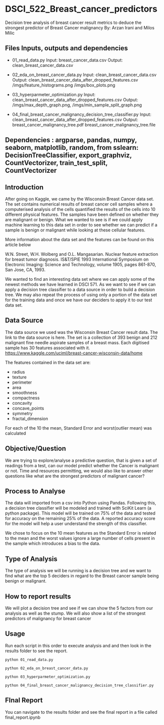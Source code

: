 # DSCI_522_Breast_cancer_predictors
Decision tree analysis of breast cancer result metrics to deduce the strongest predictor of Breast Cancer malignancy
By: Arzan Irani and Milos Milic

## Files Inputs, outputs and dependencies

- 01_read_data.py  Input:  breast_cancer_data.csv Output: clean_breast_cancer_data.csv

- 02_eda_on_breast_cancer_data.py Input: clean_breast_cancer_data.csv Output: clean_breast_cancer_data_after_dropped_features.csv /imgs/feature_histograms.png /imgs/box_plots.png

- 03_hyperparmeter_optimization.py Input: clean_breast_cancer_data_after_dropped_features.csv  Output: /imgs/max_depth_graph.png, /imgs/min_sample_split_graph.png

- 04_final_breast_cancer_malignancy_decision_tree_classifier.py Input: clean_breast_cancer_data_after_dropped_features.csv Output: breast_cancer_malignancy_tree.pdf breast_cancer_malignancy_tree.file

## Dependencies : argparse, pandas, numpy, seaborn, matplotlib, random, from sslearn: DecisionTreeClassifier, export_graphviz, CountVectorizer, train_test_split, CountVectorizer



## Introduction
After going on Kaggle, we came by the Wisconsin Breast Cancer data set. The set contains numerical results of breast cancer cell samples where a computerised analysis of the cells quantified the results of the cells into 10 different physical features. The samples have been defined on whether they are malignant or benign. What we wanted to see is if we could apply machine learning to this data set in order to see whether we can predict if a sample is benign or malignant while looking at these cellular features.

More information about the data set and the features can be found on this article below

W.N. Street, W.H. Wolberg and O.L. Mangasarian. Nuclear feature extraction for breast tumor diagnosis. IS&T/SPIE 1993 International Symposium on Electronic Imaging: Science and Technology, volume 1905, pages 861-870, San Jose, CA, 1993.




We wanted to find an interesting data set where we can apply some of the newest methods we have learned in DSCI 571. As we want to see if we can apply a decision tree classifier to a data source in order to build a decision tree. We may also repeat the process of using only a portion of the data set for the training data and once we have our deciders to apply it to our test data set.

## Data Source

The data source we used was the  Wisconsin Breast Cancer result data. The link to the data source is here. The set is a collection of 393 benign and 212 malignant fine needle aspirate samples of a breast mass. Each digitised sample has 30 features associated with it.
https://www.kaggle.com/uciml/breast-cancer-wisconsin-data/home

The features contained in the data set are:

- radius
- texture
- perimeter
- area
- smoothness
- compactness
- concavity
- concave_points
- symmetry
- fractal_dimension

For each of the 10 the mean, Standard Error and worst(outlier mean) was calculated


## Objective/Question

We are trying to explore/analyse a predictive question, that is given a set of readings from a test, can our model predict whether the Cancer is malignant or not.
Time and resources permitting, we would also like to answer other questions like what are the strongest predictors of malignant cancer?

## Process to Analyse

The data will imported from a csv into Python using Pandas. Following this, a decision tree classifier will be modeled and trained with SciKit Learn (a python package). This model will be trained on 75% of the data and tested for accuracy on the remaining 25% of the data. A reported accuracy score for the model will help a user understand the strength of this classifier.

We chose to focus on the 10 mean features as the Standard Error is related to the mean and the worst values ignore a large number of cells present in the sample which introduces a bias to the data.

## Type of Analysis

The type of analysis we will be running is a decision tree and we want to find what are the top 5 deciders in regard to the Breast cancer sample being benign or malignant.

## How to report results

We will plot a decision tree and see if we can show the 5 factors from our analysis as well as the stump. We will also show a list of the strongest predictors of malignancy for breast cancer

## Usage
Run each script in this order to execute analysis and and then look in the results folder to see the report.
```
python 01_read_data.py

python 02_eda_on_breast_cancer_data.py

python 03_hyperparmeter_optimization.py

python 04_final_breast_cancer_malignancy_decision_tree_classifier.py
```

## FInal Report 
You can navigate to the results folder and see the final report in a file called final_report.ipynb
